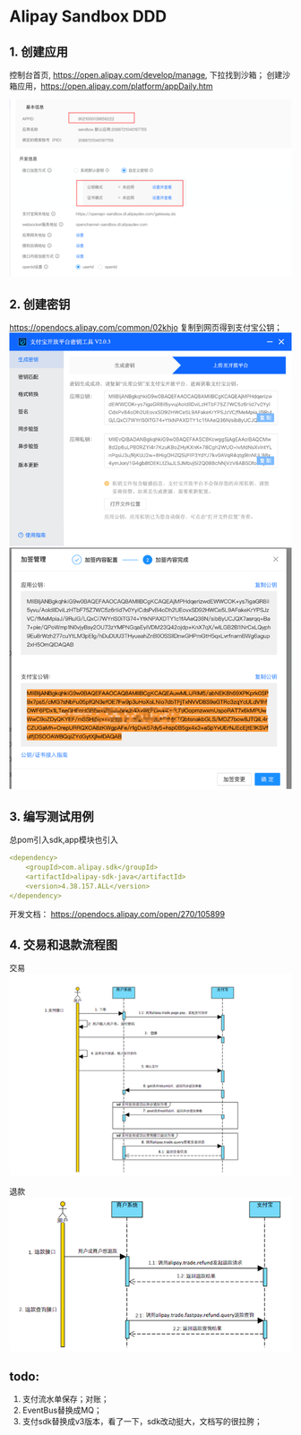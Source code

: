 # Alipay Sandbox DDD

## 1. 创建应用
控制台首页, https://open.alipay.com/develop/manage, 下拉找到沙箱；
创建沙箱应用，https://open.alipay.com/platform/appDaily.htm

![img.png](docs/imgs/img.png)
## 2. 创建密钥
https://opendocs.alipay.com/common/02khjo
复制到网页得到支付宝公钥；
![img1.png](docs/imgs/img1.png)
![img_1.png](docs/imgs/img_1.png)

## 3. 编写测试用例
总pom引入sdk,app模块也引入
```yaml
<dependency>
    <groupId>com.alipay.sdk</groupId>
    <artifactId>alipay-sdk-java</artifactId>
    <version>4.38.157.ALL</version>
</dependency>
```
开发文档：
https://opendocs.alipay.com/open/270/105899

## 4. 交易和退款流程图
交易
![img_2.png](docs/imgs/img_2.png)

退款
![img_3.png](docs/imgs/img_3.png)

## todo: 
1. 支付流水单保存；对账；
2. EventBus替换成MQ；
3. 支付sdk替换成v3版本，看了一下，sdk改动挺大，文档写的很拉胯；